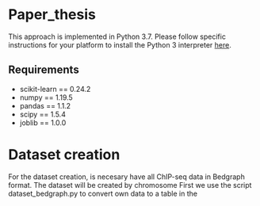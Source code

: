 # Paper_thesis
This approach is implemented in Python 3.7. Please follow specific instructions for your platform to install the Python 3 interpreter [here](https://www.python.org/downloads/).
## Requirements
- scikit-learn == 0.24.2
- numpy ==  1.19.5
- pandas == 1.1.2
- scipy == 1.5.4
- joblib == 1.0.0
# Dataset creation
For the dataset creation, is necesary have all ChIP-seq data in Bedgraph format. The dataset will be created by chromosome  First we use the script dataset_bedgraph.py to convert own data to a table in the 
